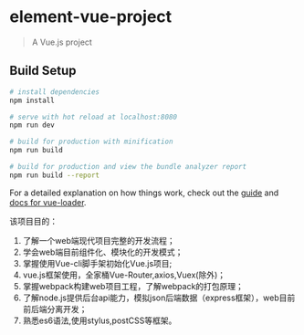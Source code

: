 # element-vue-project

> A Vue.js project

## Build Setup

``` bash
# install dependencies
npm install

# serve with hot reload at localhost:8080
npm run dev

# build for production with minification
npm run build

# build for production and view the bundle analyzer report
npm run build --report
```

For a detailed explanation on how things work, check out the [guide](http://vuejs-templates.github.io/webpack/) and [docs for vue-loader](http://vuejs.github.io/vue-loader).


该项目目的：
1. 了解一个web端现代项目完整的开发流程；
2. 学会web端目前组件化、模块化的开发模式；
3. 掌握使用Vue-cli脚手架初始化Vue.js项目;
4. vue.js框架使用，全家桶Vue-Router,axios,Vuex(除外)；
5. 掌握webpack构建web项目工程，了解webpack的打包原理；
6. 了解node.js提供后台api能力，模拟json后端数据（express框架），web目前前后端分离开发；
7. 熟悉es6语法,使用stylus,postCSS等框架。
